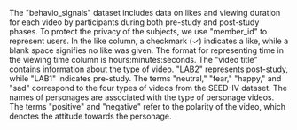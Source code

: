 The "behavio_signals" dataset includes data on likes and viewing duration for each video by participants during both pre-study and post-study phases. 
To protect the privacy of the subjects, we use "member_id" to represent users.
In the like column, a checkmark (✓) indicates a like, while a blank space signifies no like was given. The format for representing time in the viewing time column is hours:minutes:seconds.
The "video title" contains information about the type of video. "LAB2" represents post-study, while "LAB1" indicates pre-study. The terms "neutral," "fear," "happy," and "sad" correspond to the four types of videos from the SEED-IV dataset. The names of personages are associated with the type of personage videos. The terms "positive" and "negative" refer to the polarity of the video, which denotes the attitude towards the personage.
